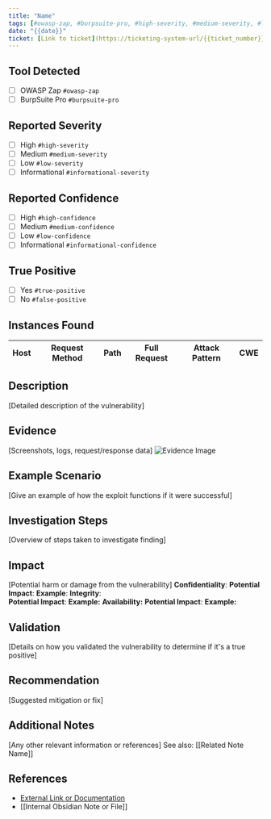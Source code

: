 ```yaml
---
title: "Name"
tags: [#owasp-zap, #burpsuite-pro, #high-severity, #medium-severity, #low-severity, #informational-severity, #high-confidence, #medium-confidence, #low-confidence, #informational-confidence]
date: "{{date}}"
ticket: [Link to ticket](https://ticketing-system-url/{{ticket_number}})
---
```


## Tool Detected
- [ ] OWASP Zap `#owasp-zap`
- [ ] BurpSuite Pro `#burpsuite-pro`

## Reported Severity
- [ ] High `#high-severity`
- [ ] Medium `#medium-severity`
- [ ] Low `#low-severity`
- [ ] Informational `#informational-severity`

## Reported Confidence 
- [ ] High `#high-confidence`
- [ ] Medium `#medium-confidence`
- [ ] Low `#low-confidence`
- [ ] Informational `#informational-confidence`

## True Positive
- [ ] Yes `#true-positive`
- [ ] No `#false-positive`

## Instances Found
| Host | Request Method | Path | Full Request | Attack Pattern | CWE |
|------|----------------|------|--------------|----------------|-----|

## Description
[Detailed description of the vulnerability]

## Evidence
[Screenshots, logs, request/response data]
![Evidence Image](path/to/image.png)

## Example Scenario 
[Give an example of how the exploit functions if it were successful]

## Investigation Steps
[Overview of steps taken to investigate finding]

## Impact
[Potential harm or damage from the vulnerability]
**Confidentiality**:
	**Potential Impact**:
    **Example**: 
**Integrity**:    
	**Potential Impact**:
	**Example:**
**Availability:**
	**Potential Impact**:
	**Example:**

## Validation
[Details on how you validated the vulnerability to determine if it's a true positive]

## Recommendation
[Suggested mitigation or fix]

## Additional Notes
[Any other relevant information or references]
See also: [[Related Note Name]]

## References
- [External Link or Documentation](#)
- [[Internal Obsidian Note or File]]
